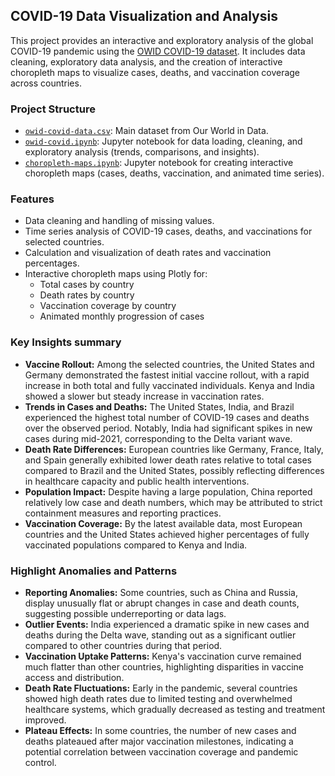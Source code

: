 ## COVID-19 Data Visualization and Analysis

This project provides an interactive and exploratory analysis of the global COVID-19 pandemic using the [OWID COVID-19 dataset](https://github.com/owid/covid-19-data). It includes data cleaning, exploratory data analysis, and the creation of interactive choropleth maps to visualize cases, deaths, and vaccination coverage across countries.

### Project Structure

- [`owid-covid-data.csv`](owid-covid-data.csv): Main dataset from Our World in Data.
- [`owid-covid.ipynb`](owid-covid.ipynb): Jupyter notebook for data loading, cleaning, and exploratory analysis (trends, comparisons, and insights).
- [`choropleth-maps.ipynb`](choropleth-maps.ipynb): Jupyter notebook for creating interactive choropleth maps (cases, deaths, vaccination, and animated time series).

### Features

- Data cleaning and handling of missing values.
- Time series analysis of COVID-19 cases, deaths, and vaccinations for selected countries.
- Calculation and visualization of death rates and vaccination percentages.
- Interactive choropleth maps using Plotly for:
  - Total cases by country
  - Death rates by country
  - Vaccination coverage by country
  - Animated monthly progression of cases

### Key Insights summary

- **Vaccine Rollout:** Among the selected countries, the United States and Germany demonstrated the fastest initial vaccine rollout, with a rapid increase in both total and fully vaccinated individuals. Kenya and India showed a slower but steady increase in vaccination rates.
- **Trends in Cases and Deaths:** The United States, India, and Brazil experienced the highest total number of COVID-19 cases and deaths over the observed period. Notably, India had significant spikes in new cases during mid-2021, corresponding to the Delta variant wave.
- **Death Rate Differences:** European countries like Germany, France, Italy, and Spain generally exhibited lower death rates relative to total cases compared to Brazil and the United States, possibly reflecting differences in healthcare capacity and public health interventions.
- **Population Impact:** Despite having a large population, China reported relatively low case and death numbers, which may be attributed to strict containment measures and reporting practices.
- **Vaccination Coverage:** By the latest available data, most European countries and the United States achieved higher percentages of fully vaccinated populations compared to Kenya and India.


### Highlight Anomalies and Patterns

- **Reporting Anomalies:** Some countries, such as China and Russia, display unusually flat or abrupt changes in case and death counts, suggesting possible underreporting or data lags.
- **Outlier Events:** India experienced a dramatic spike in new cases and deaths during the Delta wave, standing out as a significant outlier compared to other countries during that period.
- **Vaccination Uptake Patterns:** Kenya's vaccination curve remained much flatter than other countries, highlighting disparities in vaccine access and distribution.
- **Death Rate Fluctuations:** Early in the pandemic, several countries showed high death rates due to limited testing and overwhelmed healthcare systems, which gradually decreased as testing and treatment improved.
- **Plateau Effects:** In some countries, the number of new cases and deaths plateaued after major vaccination milestones, indicating a potential correlation between vaccination coverage and pandemic control.
